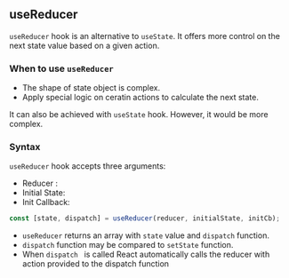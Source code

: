 ## **useReducer**
`useReducer` hook is an alternative to `useState`. It offers more control on the next state value based on a given action.

### **When to use `useReducer`**
- The shape of state object is complex.
- Apply special logic on ceratin actions to calculate the next state.

It can also be achieved with `useState` hook. However, it would be more complex.

### **Syntax**
`useReducer` hook accepts three arguments:
- Reducer : 
- Initial State:
- Init Callback: 

```js
const [state, dispatch] = useReducer(reducer, initialState, initCb);
```

- `useReducer` returns an array with `state` value and `dispatch` function.
- `dispatch` function may be compared to `setState` function.
- When `dispatch ` is called React automatically calls the reducer with action provided to the dispatch function
